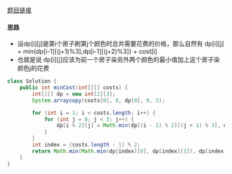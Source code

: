 [题目链接](https://leetcode-cn.com/problems/JEj789/)

#### 思路
+ 设dp[i][j]是第i个房子刷第j个颜色时总共需要花费的价格，那么自然有 dp[i][j] = min{dp[i-1][(j+1)%3],dp[i-1][(j+2)%3]} + cost[i]
+ 也就是说 dp[i][j]应该为前一个房子染另外两个颜色的最小值加上这个房子染颜色j的花费

```java
class Solution {
    public int minCost(int[][] costs) {
        int[][] dp = new int[2][3];
        System.arraycopy(costs[0], 0, dp[0], 0, 3);

        for (int i = 1; i < costs.length; i++) {
            for (int j = 0; j < 3; j++) {
                dp[i % 2][j] = Math.min(dp[(i - 1) % 2][(j + 1) % 3], dp[(i - 1) % 2][(j + 2) % 3]) + costs[i][j];
            }
        }
        int index = (costs.length - 1) % 2;
        return Math.min(Math.min(dp[index][0], dp[index][1]), dp[index][2]);
    }
}
```